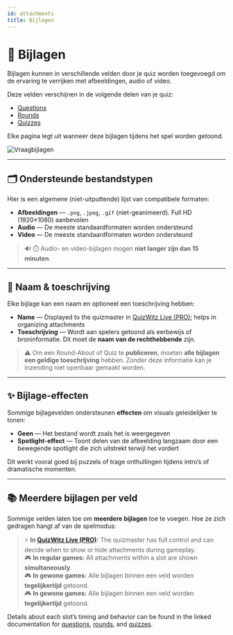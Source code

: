 ```yaml
---
id: attachments
title: Bijlagen
---
```


# 📎 Bijlagen

Bijlagen kunnen in verschillende velden door je quiz worden toegevoegd om de ervaring te verrijken met afbeeldingen, audio of video.

Deze velden verschijnen in de volgende delen van je quiz:

- [Questions](../editor/writing-questions)
- [Rounds](../editor/round-options)
- [Quizzes](../editor/quiz-options)

Elke pagina legt uit wanneer deze bijlagen tijdens het spel worden getoond.

![Vraagbijlagen](/images/edit-question.png)

---

## 🗂️ Ondersteunde bestandstypen

Hier is een algemene (niet-uitputtende) lijst van compatibele formaten:

- **Afbeeldingen** — `.png`, `.jpeg`, `.gif` (niet-geanimeerd). Full HD (1920×1080) aanbevolen
- **Audio** — De meeste standaardformaten worden ondersteund
- **Video** — De meeste standaardformaten worden ondersteund

> 🔊 ⏱️ Audio- en video-bijlagen mogen **niet langer zijn dan 15 minuten**.

---

## 📝 Naam & toeschrijving

Elke bijlage kan een naam en optioneel een toeschrijving hebben:

- **Name** — Displayed to the quizmaster in [QuizWitz Live (PRO)](../quizmaster/introduction); helps in organizing attachments
- **Toeschrijving** — Wordt aan spelers getoond als eerbewijs of broninformatie. Dit moet de **naam van de rechthebbende** zijn.

> ⚠️ Om een Round-About of Quiz te **publiceren**, moeten **alle bijlagen een geldige toeschrijving** hebben. Zonder deze informatie kan je inzending niet openbaar gemaakt worden.

---

## ✨ Bijlage-effecten

Sommige bijlagevelden ondersteunen **effecten** om visuals geleidelijker te tonen:

- **Geen** — Het bestand wordt zoals het is weergegeven
- **Spotlight-effect** — Toont delen van de afbeelding langzaam door een bewegende spotlight die zich uitstrekt terwijl het vordert

Dit werkt vooral goed bij puzzels of trage onthullingen tijdens intro’s of dramatische momenten.

---

## 📚 Meerdere bijlagen per veld

Sommige velden laten toe om **meerdere bijlagen** toe te voegen. Hoe ze zich gedragen hangt af van de spelmodus:

> ⚡ **In [QuizWitz Live (PRO)](../quizmaster/001-introduction.md):** The quizmaster has full control and can decide when to show or hide attachments during gameplay.\
> 🎮 **In regular games:** All attachments within a slot are shown **simultaneously**.\
> 🎮 **In gewone games:** Alle bijlagen binnen een veld worden **tegelijkertijd** getoond.\
> 🎮 **In gewone games:** Alle bijlagen binnen een veld worden **tegelijkertijd** getoond.

Details about each slot’s timing and behavior can be found in the linked documentation for [questions](../editor/writing-questions), [rounds](../editor/round-options), and [quizzes](../editor/quiz-options).
